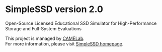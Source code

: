 # SimpleSSD version 2.0
Open-Source Licensed Educational SSD Simulator for High-Performance Storage and Full-System Evaluations

This project is managed by [CAMELab](http://camelab.org).  
For more information, please visit [SimpleSSD homepage](https://simplessd.org).
